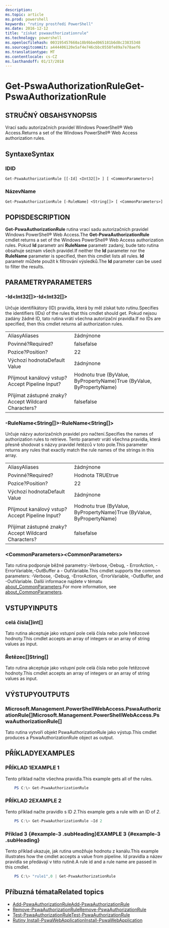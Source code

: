 ```yaml
---
description: 
ms.topic: article
ms.prod: powershell
keywords: "rutiny prostředí PowerShell"
ms.date: 2016-12-12
title: "získat pswaauthorizationrule"
ms.technology: powershell
ms.openlocfilehash: 003195457660a18b9bbed065181b6d8c23835348
ms.sourcegitcommit: a444406120e5af4e746cbbc0558fe89a7e78aef6
ms.translationtype: MT
ms.contentlocale: cs-CZ
ms.lasthandoff: 01/17/2018
---
```

# <a name="get-pswaauthorizationrule"></a><span data-ttu-id="6f3dd-103">Get-PswaAuthorizationRule</span><span class="sxs-lookup"><span data-stu-id="6f3dd-103">Get-PswaAuthorizationRule</span></span>

## <a name="synopsis"></a><span data-ttu-id="6f3dd-104">STRUČNÝ OBSAH</span><span class="sxs-lookup"><span data-stu-id="6f3dd-104">SYNOPSIS</span></span>

<span data-ttu-id="6f3dd-105">Vrací sadu autorizačních pravidel Windows PowerShell® Web Access.</span><span class="sxs-lookup"><span data-stu-id="6f3dd-105">Returns a set of the Windows PowerShell® Web Access authorization rules.</span></span>

## <a name="syntax"></a><span data-ttu-id="6f3dd-106">Syntaxe</span><span class="sxs-lookup"><span data-stu-id="6f3dd-106">Syntax</span></span>

### <a name="id"></a><span data-ttu-id="6f3dd-107">ID</span><span class="sxs-lookup"><span data-stu-id="6f3dd-107">ID</span></span>
```
Get-PswaAuthorizationRule [[-Id] <Int32[]> ] [ <CommonParameters>]
```

### <a name="name"></a><span data-ttu-id="6f3dd-108">Název</span><span class="sxs-lookup"><span data-stu-id="6f3dd-108">Name</span></span>
```
Get-PswaAuthorizationRule [-RuleName] <String[]> [ <CommonParameters>]
```

## <a name="description"></a><span data-ttu-id="6f3dd-109">POPIS</span><span class="sxs-lookup"><span data-stu-id="6f3dd-109">DESCRIPTION</span></span>

<span data-ttu-id="6f3dd-110">**Get-PswaAuthorizationRule** rutina vrací sadu autorizačních pravidel Windows PowerShell® Web Access.</span><span class="sxs-lookup"><span data-stu-id="6f3dd-110">The **Get-PswaAuthorizationRule** cmdlet returns a set of the Windows PowerShell® Web Access authorization rules.</span></span>
<span data-ttu-id="6f3dd-111">Pokud **Id** parametr ani **RuleName** parametr zadaný, bude tato rutina obsahuje seznam všech pravidel.</span><span class="sxs-lookup"><span data-stu-id="6f3dd-111">If neither the **Id** parameter nor the **RuleName** parameter is specified, then this cmdlet lists all rules.</span></span> <span data-ttu-id="6f3dd-112">**Id** parametr můžete použít k filtrování výsledků.</span><span class="sxs-lookup"><span data-stu-id="6f3dd-112">The **Id** parameter can be used to filter the results.</span></span>

## <a name="parameters"></a><span data-ttu-id="6f3dd-113">PARAMETRY</span><span class="sxs-lookup"><span data-stu-id="6f3dd-113">PARAMETERS</span></span>

### <a name="-idltint32gt"></a><span data-ttu-id="6f3dd-114">-Id&lt;Int32\[\]&gt;</span><span class="sxs-lookup"><span data-stu-id="6f3dd-114">-Id&lt;Int32\[\]&gt;</span></span>

<span data-ttu-id="6f3dd-115">Určuje identifikátory (ID) pravidla, která by měl získat tuto rutinu.</span><span class="sxs-lookup"><span data-stu-id="6f3dd-115">Specifies the identifiers (IDs) of the rules that this cmdlet should get.</span></span> <span data-ttu-id="6f3dd-116">Pokud nejsou zadány žádné ID, tato rutina vrátí všechna autorizační pravidla.</span><span class="sxs-lookup"><span data-stu-id="6f3dd-116">If no IDs are specified, then this cmdlet returns all authorization rules.</span></span>

|||  
|-|-|
| <span data-ttu-id="6f3dd-117">Aliasy</span><span class="sxs-lookup"><span data-stu-id="6f3dd-117">Aliases</span></span>                              | <span data-ttu-id="6f3dd-118">žádný</span><span class="sxs-lookup"><span data-stu-id="6f3dd-118">none</span></span>                                 |
| <span data-ttu-id="6f3dd-119">Povinné?</span><span class="sxs-lookup"><span data-stu-id="6f3dd-119">Required?</span></span>                            | <span data-ttu-id="6f3dd-120">false</span><span class="sxs-lookup"><span data-stu-id="6f3dd-120">false</span></span>                                |
| <span data-ttu-id="6f3dd-121">Pozice?</span><span class="sxs-lookup"><span data-stu-id="6f3dd-121">Position?</span></span>                            | <span data-ttu-id="6f3dd-122">2</span><span class="sxs-lookup"><span data-stu-id="6f3dd-122">2</span></span>                                    |
| <span data-ttu-id="6f3dd-123">Výchozí hodnota</span><span class="sxs-lookup"><span data-stu-id="6f3dd-123">Default Value</span></span>                        | <span data-ttu-id="6f3dd-124">žádný</span><span class="sxs-lookup"><span data-stu-id="6f3dd-124">none</span></span>                                 |
| <span data-ttu-id="6f3dd-125">Přijmout kanálový vstup?</span><span class="sxs-lookup"><span data-stu-id="6f3dd-125">Accept Pipeline Input?</span></span>               | <span data-ttu-id="6f3dd-126">Hodnotu true (ByValue, ByPropertyName)</span><span class="sxs-lookup"><span data-stu-id="6f3dd-126">True (ByValue, ByPropertyName)</span></span>       |
| <span data-ttu-id="6f3dd-127">Přijímat zástupné znaky?</span><span class="sxs-lookup"><span data-stu-id="6f3dd-127">Accept Wildcard Characters?</span></span>          | <span data-ttu-id="6f3dd-128">false</span><span class="sxs-lookup"><span data-stu-id="6f3dd-128">false</span></span>                                |

### <a name="-rulenameltstringgt"></a><span data-ttu-id="6f3dd-129">-RuleName&lt;String\[\]&gt;</span><span class="sxs-lookup"><span data-stu-id="6f3dd-129">-RuleName&lt;String\[\]&gt;</span></span>

<span data-ttu-id="6f3dd-130">Určuje názvy autorizačních pravidel pro načtení.</span><span class="sxs-lookup"><span data-stu-id="6f3dd-130">Specifies the names of authorization rules to retrieve.</span></span> <span data-ttu-id="6f3dd-131">Tento parametr vrátí všechna pravidla, která přesně shodovat s názvy pravidel řetězců v toto pole.</span><span class="sxs-lookup"><span data-stu-id="6f3dd-131">This parameter returns any rules that exactly match the rule names of the strings in this array.</span></span>

|||  
|-|-|
| <span data-ttu-id="6f3dd-132">Aliasy</span><span class="sxs-lookup"><span data-stu-id="6f3dd-132">Aliases</span></span>                              | <span data-ttu-id="6f3dd-133">žádný</span><span class="sxs-lookup"><span data-stu-id="6f3dd-133">none</span></span>                                 |
| <span data-ttu-id="6f3dd-134">Povinné?</span><span class="sxs-lookup"><span data-stu-id="6f3dd-134">Required?</span></span>                            | <span data-ttu-id="6f3dd-135">Hodnota TRUE</span><span class="sxs-lookup"><span data-stu-id="6f3dd-135">true</span></span>                                 |
| <span data-ttu-id="6f3dd-136">Pozice?</span><span class="sxs-lookup"><span data-stu-id="6f3dd-136">Position?</span></span>                            | <span data-ttu-id="6f3dd-137">2</span><span class="sxs-lookup"><span data-stu-id="6f3dd-137">2</span></span>                                    |
| <span data-ttu-id="6f3dd-138">Výchozí hodnota</span><span class="sxs-lookup"><span data-stu-id="6f3dd-138">Default Value</span></span>                        | <span data-ttu-id="6f3dd-139">žádný</span><span class="sxs-lookup"><span data-stu-id="6f3dd-139">none</span></span>                                 |
| <span data-ttu-id="6f3dd-140">Přijmout kanálový vstup?</span><span class="sxs-lookup"><span data-stu-id="6f3dd-140">Accept Pipeline Input?</span></span>               | <span data-ttu-id="6f3dd-141">Hodnotu true (ByValue, ByPropertyName)</span><span class="sxs-lookup"><span data-stu-id="6f3dd-141">True (ByValue, ByPropertyName)</span></span>       |
| <span data-ttu-id="6f3dd-142">Přijímat zástupné znaky?</span><span class="sxs-lookup"><span data-stu-id="6f3dd-142">Accept Wildcard Characters?</span></span>          | <span data-ttu-id="6f3dd-143">false</span><span class="sxs-lookup"><span data-stu-id="6f3dd-143">false</span></span>                                |

### <a name="ltcommonparametersgt"></a><span data-ttu-id="6f3dd-144">&lt;CommonParameters&gt;</span><span class="sxs-lookup"><span data-stu-id="6f3dd-144">&lt;CommonParameters&gt;</span></span>

<span data-ttu-id="6f3dd-145">Tato rutina podporuje běžné parametry:-Verbose,-Debug, - ErrorAction, - ErrorVariable,-OutBuffer a - OutVariable.</span><span class="sxs-lookup"><span data-stu-id="6f3dd-145">This cmdlet supports the common parameters: -Verbose, -Debug, -ErrorAction, -ErrorVariable, -OutBuffer, and -OutVariable.</span></span>
<span data-ttu-id="6f3dd-146">Další informace najdete v tématu [about_CommonParameters](http://go.microsoft.com/fwlink/p/?LinkID=113216).</span><span class="sxs-lookup"><span data-stu-id="6f3dd-146">For more information, see [about_CommonParameters](http://go.microsoft.com/fwlink/p/?LinkID=113216).</span></span>

## <a name="inputs"></a><span data-ttu-id="6f3dd-147">VSTUPY</span><span class="sxs-lookup"><span data-stu-id="6f3dd-147">INPUTS</span></span>

### <a name="int"></a><span data-ttu-id="6f3dd-148">celá čísla\[\]</span><span class="sxs-lookup"><span data-stu-id="6f3dd-148">int\[\]</span></span>

<span data-ttu-id="6f3dd-149">Tato rutina akceptuje jako vstupní pole celá čísla nebo pole řetězcové hodnoty.</span><span class="sxs-lookup"><span data-stu-id="6f3dd-149">This cmdlet accepts an array of integers or an array of string values as input.</span></span>

### <a name="string"></a><span data-ttu-id="6f3dd-150">Řetězec\[\]</span><span class="sxs-lookup"><span data-stu-id="6f3dd-150">String\[\]</span></span>

<span data-ttu-id="6f3dd-151">Tato rutina akceptuje jako vstupní pole celá čísla nebo pole řetězcové hodnoty.</span><span class="sxs-lookup"><span data-stu-id="6f3dd-151">This cmdlet accepts an array of integers or an array of string values as input.</span></span>

## <a name="outputs"></a><span data-ttu-id="6f3dd-152">VÝSTUPY</span><span class="sxs-lookup"><span data-stu-id="6f3dd-152">OUTPUTS</span></span>

### <a name="microsoftmanagementpowershellwebaccesspswaauthorizationrule"></a><span data-ttu-id="6f3dd-153">Microsoft.Management.PowerShellWebAccess.PswaAuthorizationRule\[\]</span><span class="sxs-lookup"><span data-stu-id="6f3dd-153">Microsoft.Management.PowerShellWebAccess.PswaAuthorizationRule\[\]</span></span>

<span data-ttu-id="6f3dd-154">Tato rutina vytvoří objekt PswaAuthorizationRule jako výstup.</span><span class="sxs-lookup"><span data-stu-id="6f3dd-154">This cmdlet produces a PswaAuthorizationRule object as output.</span></span>


## <a name="examples"></a><span data-ttu-id="6f3dd-155">PŘÍKLADY</span><span class="sxs-lookup"><span data-stu-id="6f3dd-155">EXAMPLES</span></span>

### <a name="example-1"></a><span data-ttu-id="6f3dd-156">PŘÍKLAD 1</span><span class="sxs-lookup"><span data-stu-id="6f3dd-156">EXAMPLE 1</span></span>

<span data-ttu-id="6f3dd-157">Tento příklad načte všechna pravidla.</span><span class="sxs-lookup"><span data-stu-id="6f3dd-157">This example gets all of the rules.</span></span>

```PowerShell
    PS C:\> Get-PswaAuthorizationRule
```

### <a name="example-2"></a><span data-ttu-id="6f3dd-158">PŘÍKLAD 2</span><span class="sxs-lookup"><span data-stu-id="6f3dd-158">EXAMPLE 2</span></span>

<span data-ttu-id="6f3dd-159">Tento příklad načte pravidlo s ID *2*.</span><span class="sxs-lookup"><span data-stu-id="6f3dd-159">This example gets a rule with an ID of *2*.</span></span>

```PowerShell
    PS C:\> Get-PswaAuthorizationRule –Id 2
```

### <a name="example-3-example-3-subheading"></a><span data-ttu-id="6f3dd-160">Příklad 3 {#example-3 .subHeading}</span><span class="sxs-lookup"><span data-stu-id="6f3dd-160">EXAMPLE 3 {#example-3 .subHeading}</span></span>

<span data-ttu-id="6f3dd-161">Tento příklad ukazuje, jak rutina umožňuje hodnotu z kanálu.</span><span class="sxs-lookup"><span data-stu-id="6f3dd-161">This example illustrates how the cmdlet accepts a value from pipeline.</span></span>
<span data-ttu-id="6f3dd-162">Id pravidla a název pravidla se předávají v této rutině.</span><span class="sxs-lookup"><span data-stu-id="6f3dd-162">A rule id and a rule name are passed in this cmdlet.</span></span>

```PowerShell
    PS C:\> "rule1",0 | Get-PswaAuthorizationRule
```

## <a name="related-topics"></a><span data-ttu-id="6f3dd-163">Příbuzná témata</span><span class="sxs-lookup"><span data-stu-id="6f3dd-163">Related topics</span></span>

- [<span data-ttu-id="6f3dd-164">Add-PswaAuthorizationRule</span><span class="sxs-lookup"><span data-stu-id="6f3dd-164">Add-PswaAuthorizationRule</span></span>](add-pswaauthorizationrule.md)
- [<span data-ttu-id="6f3dd-165">Remove-PswaAuthorizationRule</span><span class="sxs-lookup"><span data-stu-id="6f3dd-165">Remove-PswaAuthorizationRule</span></span>](remove-pswaauthorizationrule.md)
- [<span data-ttu-id="6f3dd-166">Test-PswaAuthorizationRule</span><span class="sxs-lookup"><span data-stu-id="6f3dd-166">Test-PswaAuthorizationRule</span></span>](test-pswaauthorizationrule.md)
- [<span data-ttu-id="6f3dd-167">Rutiny Install-PswaWebApplication</span><span class="sxs-lookup"><span data-stu-id="6f3dd-167">Install-PswaWebApplication</span></span>](install-pswawebapplication.md)
